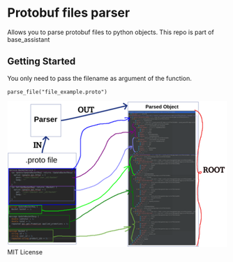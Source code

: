 # Protobuf files parser

Allows you to parse protobuf files to python objects. This repo is part of base_assistant

## Getting Started

You only need to pass the filename as argument of the function.

```
parse_file("file_example.proto")
```

![result](test/imgs/parse_result.png)
MIT License

